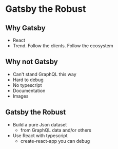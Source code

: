 Gatsby the Robust
=====

Why Gatsby
----

* React
* Trend. Follow the clients. Follow the ecosystem


Why not Gatsby
----

* Can't stand GraphQL this way
* Hard to debug
* No typescript
* Documentation
* Images


Gatsby the Robust
----

* Build a pure Json dataset
    - from GraphQL data and/or others
* Use React with typescript
    - create-react-app you can debug
    